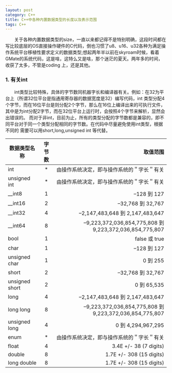 ```yaml
---
layout: post
category: C++
title: C++中各种内置数据类型的长度以及表示范围
tags: C++
---
```


&emsp;&emsp;关于各种内置数据类型的size，一直以来都记得不是特别明确，这段时间都在写比较底层的OS直接操作硬件的C代码，倒也习惯了u8、u16、u32各种为满足操作系统平台移植性要求定义的数据类型;想起两年半以前在skyroam时候，看着GMate的系统代码，这是啥，这特么又是啥，那个迷茫的夏天。两年多的时间，收获了太多，不管是coding 上，还是其他。

<!--more-->

### 1. 有关int
&emsp;&emsp;int类型比较特殊，具体的字节数同机器字长和编译器有关。例如：在32为平台上（所谓32位平台是指通用寄存器的数据宽度是32）编写代码，int 类型分配4个字节，而在16位平台是则分配2个字节，那么在16位上编译出来的可执行文件，其中是为int分配2字节，而在32位平台上运行时，会按照4个字节来解析，显然会出错误的。 而对于非int，目前为止，所有的类型分配的字节数都是兼容的，即不同平台对于同一个类型分配相同的字节数。在代码中尽量避免使用int类型，根据不同的
需要可以用short,long,unsigned int 等代替。 

| 数据类型名称   | 字节数 |取值范围 | 
| ------       |:---:| ----:|
| int          | * |由操作系统决定，即与操作系统的＂字长＂有关|
| unsigned int | * |由操作系统决定，即与操作系统的＂字长＂有关|
| __int8       | 1 |–128 到 127|
| __int16      | 2 |–32,768 到 32,767|
| __int32      | 4 |–2,147,483,648 到 2,147,483,647|
| __int64      | 8 |–9,223,372,036,854,775,808 到 9,223,372,036,854,775,807|
| bool         | 1 |false 或 true|
| char         | 1 |–128 到 127|
| unsigned char| 1 |0 到 255|
| short        | 2 |–32,768 到 32,767|
|unsigned short| 2 |0 到 65,535|
|long          | 4 |–2,147,483,648 到 2,147,483,647|
|long long     | 8 |–9,223,372,036,854,775,808 到 9,223,372,036,854,775,807|
|unsigned long | 4 |0 到 4,294,967,295|
|enum          | * |由操作系统决定，即与操作系统的＂字长＂有关|
|float         | 4 |3.4E +/- 38 (7 digits)|
|double        | 8 |1.7E +/- 308 (15 digits)|
|long double   | 8 |1.7E +/- 308 (15 digits)|